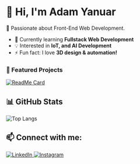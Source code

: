 # 👋 Hi, I'm Adam Yanuar  
🚀 Passionate about Front-End Web Development.  

- 🌱 Currently learning **Fullstack Web Development**  
- 💡 Interested in **IoT, and AI Development**  
- ⚡ Fun fact: I love **3D design & automation!**  


### 🚀 Featured Projects
[![ReadMe Card](https://github-readme-stats.vercel.app/api/pin/?username=daamleon&repo=SleepTourism&theme=radical)](https://github.com/daamleon/nama-repo)



## 📊 GitHub Stats  
![Top Langs](https://github-readme-stats.vercel.app/api/top-langs/?username=daamleon&layout=compact&theme=radical)

## 📫 Connect with me:  
<p align="left">
  <a href="https://www.linkedin.com/in/damleon/" target="_blank">
    <img src="https://img.shields.io/badge/LinkedIn-0A66C2?style=flat&logo=linkedin&logoColor=white" alt="LinkedIn"/>
  </a>
  <a href="https://www.instagram.com/daamleon" target="_blank">
    <img src="https://img.shields.io/badge/Instagram-E4405F?style=flat&logo=instagram&logoColor=white" alt="Instagram"/>
  </a>
</p>
